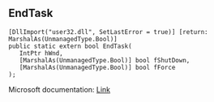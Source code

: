 ## EndTask

```
[DllImport("user32.dll", SetLastError = true)] [return: MarshalAs(UnmanagedType.Bool)]
public static extern bool EndTask(
   IntPtr hWnd,
   [MarshalAs(UnmanagedType.Bool)] bool fShutDown,
   [MarshalAs(UnmanagedType.Bool)] bool fForce
);
```

Microsoft documentation: [Link](https://docs.microsoft.com/en-us/windows/win32/api/winuser/nf-winuser-endtask)
